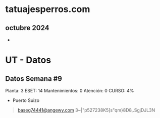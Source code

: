 # tatuajesperros.com

## octubre 2024

* 


# UT - Datos

## Datos Semana #9

Planta: 3
ESET: 14
Mantenimientos: 0
Atención: 0
CURSO: 4% 



* Puerto Suizo
> baseg74441@angewy.com
> 3~|"p527238K5[s"qm}8D8,.SgjDJL3N

